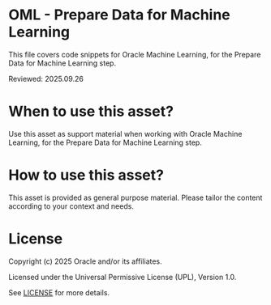 # OML - Prepare Data for Machine Learning
 
This file covers code snippets for Oracle Machine Learning, for the Prepare Data for Machine Learning step.

Reviewed: 2025.09.26
 

# When to use this asset?

Use this asset as support material when working with Oracle Machine Learning, for the Prepare Data for Machine Learning step.


# How to use this asset?

This asset is provided as general purpose material. Please tailor the content according to your context and needs.


# License
 
Copyright (c) 2025 Oracle and/or its affiliates.
 
Licensed under the Universal Permissive License (UPL), Version 1.0.
 
See [LICENSE](https://github.com/oracle-devrel/technology-engineering/blob/main/LICENSE) for more details.
